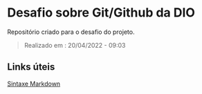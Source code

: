 # Desafio sobre Git/Github da DIO
Repositório criado para o desafio do projeto.

> Realizado em : 20/04/2022 - 09:03

## Links úteis
[Sintaxe Markdown](https://www.markdownguide.org/basic-syntax/)

